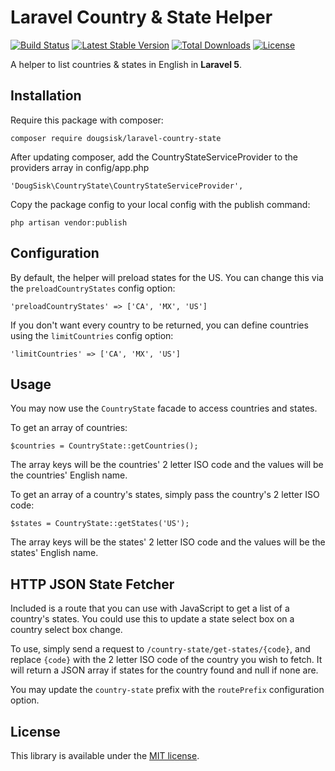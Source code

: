 Laravel Country & State Helper
==============================
[![Build Status](https://travis-ci.org/DougSisk/laravel-country-state.svg?branch=master)](https://travis-ci.org/DougSisk/laravel-country-state)
[![Latest Stable Version](https://poser.pugx.org/dougsisk/laravel-country-state/version)](https://packagist.org/packages/dougsisk/laravel-country-state)
[![Total Downloads](https://poser.pugx.org/dougsisk/laravel-country-state/downloads)](https://packagist.org/packages/dougsisk/laravel-country-state)
[![License](https://poser.pugx.org/dougsisk/laravel-country-state/license)](https://packagist.org/packages/dougsisk/laravel-country-state)

A helper to list countries & states in English in **Laravel 5**.

Installation
------------

Require this package with composer:

```
composer require dougsisk/laravel-country-state
```

After updating composer, add the CountryStateServiceProvider to the providers array in config/app.php

```
'DougSisk\CountryState\CountryStateServiceProvider',
```

Copy the package config to your local config with the publish command:

```
php artisan vendor:publish
```

Configuration
-------------

By default, the helper will preload states for the US. You can change this via the `preloadCountryStates` config option:

```
'preloadCountryStates' => ['CA', 'MX', 'US']
```

If you don't want every country to be returned, you can define countries using the `limitCountries` config option:

```
'limitCountries' => ['CA', 'MX', 'US']
```

Usage
-----

You may now use the `CountryState` facade to access countries and states.

To get an array of countries:

```
$countries = CountryState::getCountries();
```

The array keys will be the countries' 2 letter ISO code and the values will be the countries' English name.


To get an array of a country's states, simply pass the country's 2 letter ISO code:

```
$states = CountryState::getStates('US');
```

The array keys will be the states' 2 letter ISO code and the values will be the states' English name.

HTTP JSON State Fetcher
-----------------------

Included is a route that you can use with JavaScript to get a list of a country's states. You could use this to update a state select box on a country select box change.

To use, simply send a request to `/country-state/get-states/{code}`, and replace `{code}` with the 2 letter ISO code of the country you wish to fetch. It will return a JSON array if states for the country found and null if none are.

You may update the `country-state` prefix with the `routePrefix` configuration option.

License
-------

This library is available under the [MIT license](LICENSE).